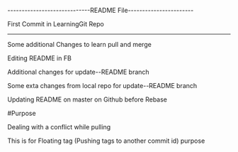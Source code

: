 -----------------------------README File-----------------------

First Commit in LearningGit Repo

----------------------------------------------------------------
Some additional Changes to learn pull and merge

Editing README in FB

Additional changes for update--README branch

Some exta changes from local repo for update--README branch

Updating README on master on Github before Rebase

#Purpose

Dealing with a conflict while pulling

This is for Floating tag (Pushing tags to another commit id) purpose
